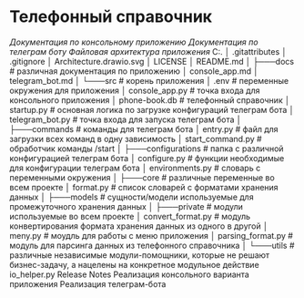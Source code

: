 # Телефонный справочник

*Документация по консольному приложению*
*Документация по телеграм боту*
*Файловая архитектура приложения*
C:.
│   .gitattributes
│   .gitignore
│   Architecture.drawio.svg
│   LICENSE
│   README.md
│
├───docs # различная документация по приложению
│       console_app.md
│       telegram_bot.md
│
└───src # корень приложения
    │   .env # переменные окружения для приложения
    │   console_app.py # точка входа для консольного приложения
    │   phone-book.db # телефонный справочник
    │   startup.py # основная логика по загрузке конфигураций телеграм бота
    │   telegram_bot.py # точка входа для запуска телеграм бота
    │
    ├───commands # команды для телеграм бота
    │       entry.py # файл для загрузки всех команд в одну зависимость
    │       start_command.py # обработчик команды /start
    │
    ├───configurations # папка с различной конфигурацией телеграм бота
    │       configure.py # функции необходимые для конфигурации телеграм бота
    │       environments.py # словарь с переменными окружения
    │
    ├───core # различные переменные во всем проекте 
    │       format.py # список словарей с форматами хранения данных 
    │
    ├───models # сущности/модели используемые для промежуточного хранения данных 
    │
    ├───private # модули используемые во всем проекте
    │       convert_format.py # модуль конвертирования формата хранения данных из одного в другой
    │       meny.py # моудль для работы с меню приложения
    │       parsing_format.py # модуль для парсинга данных из телефонного справочника
    │
    └───utils # различные независимые модули-помощники, которые не решают бизнес-задачу, а нацелены на конкретное модульное действие
            io_helper.py
Release Notes
Реализация консольного варианта приложения
Реализация телеграм-бота
